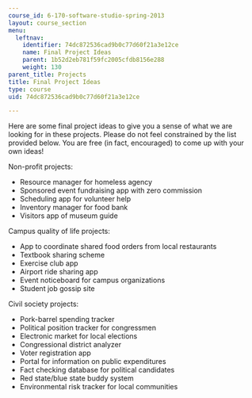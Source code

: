 ```yaml
---
course_id: 6-170-software-studio-spring-2013
layout: course_section
menu:
  leftnav:
    identifier: 74dc872536cad9b0c77d60f21a3e12ce
    name: Final Project Ideas
    parent: 1b52d2eb781f59fc2005cfdb8156e288
    weight: 130
parent_title: Projects
title: Final Project Ideas
type: course
uid: 74dc872536cad9b0c77d60f21a3e12ce

---
```


Here are some final project ideas to give you a sense of what we are looking for in these projects. Please do not feel constrained by the list provided below. You are free (in fact, encouraged) to come up with your own ideas!

Non-profit projects:

*   Resource manager for homeless agency
*   Sponsored event fundraising app with zero commission
*   Scheduling app for volunteer help
*   Inventory manager for food bank
*   Visitors app of museum guide

Campus quality of life projects:

*   App to coordinate shared food orders from local restaurants
*   Textbook sharing scheme
*   Exercise club app
*   Airport ride sharing app
*   Event noticeboard for campus organizations
*   Student job gossip site

Civil society projects:

*   Pork-barrel spending tracker
*   Political position tracker for congressmen
*   Electronic market for local elections
*   Congressional district analyzer
*   Voter registration app
*   Portal for information on public expenditures
*   Fact checking database for political candidates
*   Red state/blue state buddy system
*   Environmental risk tracker for local communities